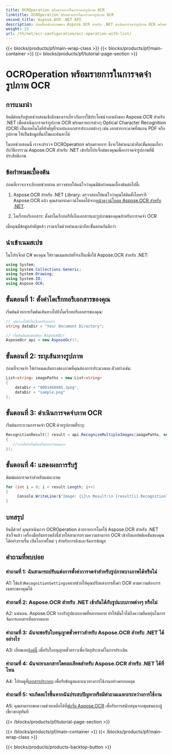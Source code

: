 ```yaml
---
title: OCROperation พร้อมรายการในการจดจำรูปภาพ OCR
linktitle: OCROperation พร้อมรายการในการจดจำรูปภาพ OCR
second_title: Aspose.OCR .NET API
description: ปลดล็อกศักยภาพของ Aspose.OCR สำหรับ .NET ดำเนินการจดจำรูปภาพ OCR พร้อมรายการได้อย่างง่ายดาย เพิ่มประสิทธิภาพการทำงานและการดึงข้อมูลในแอปพลิเคชันของคุณ
weight: 13
url: /th/net/ocr-configuration/ocr-operation-with-list/
---
```


{{< blocks/products/pf/main-wrap-class >}}
{{< blocks/products/pf/main-container >}}
{{< blocks/products/pf/tutorial-page-section >}}

# OCROperation พร้อมรายการในการจดจำรูปภาพ OCR

## การแนะนำ

ยินดีต้อนรับสู่บทช่วยสอนเชิงลึกของเราเกี่ยวกับการใช้ประโยชน์จากพลังของ Aspose.OCR สำหรับ .NET เพื่อดำเนินการจดจำรูปภาพ OCR พร้อมรายการต่างๆ Optical Character Recognition (OCR) เป็นเทคโนโลยีสำคัญที่จะแปลงเอกสารประเภทต่างๆ เช่น เอกสารกระดาษที่สแกน PDF หรือรูปภาพ ให้เป็นข้อมูลที่แก้ไขและค้นหาได้

ในบทช่วยสอนนี้ เราจะสำรวจ OCROperation พร้อมรายการ ซึ่งจะให้คำแนะนำทีละขั้นตอนเกี่ยวกับวิธีการรวม Aspose.OCR สำหรับ .NET เข้ากับโปรเจ็กต์ของคุณเพื่อการจดจำรูปภาพที่มีประสิทธิภาพ

## ข้อกำหนดเบื้องต้น

ก่อนที่เราจะเจาะลึกบทช่วยสอน ตรวจสอบให้แน่ใจว่าคุณมีข้อกำหนดเบื้องต้นต่อไปนี้:

1.  Aspose.OCR สำหรับ .NET Library: ตรวจสอบให้แน่ใจว่าคุณได้ติดตั้งไลบรารี Aspose.OCR แล้ว คุณสามารถดาวน์โหลดได้จาก[หน้าดาวน์โหลด Aspose.OCR สำหรับ .NET](https://releases.aspose.com/ocr/net/).

2. ไดเร็กทอรีเอกสาร: ตั้งค่าไดเร็กทอรีที่เก็บเอกสารและรูปภาพของคุณสำหรับการจดจำ OCR

เมื่อคุณมีข้อมูลสำคัญแล้ว เรามาเริ่มด้วยคำแนะนำทีละขั้นตอนกันดีกว่า

## นำเข้าเนมสเปซ

ในโปรเจ็กต์ C# ของคุณ ให้รวมเนมสเปซที่จำเป็นเพื่อใช้ Aspose.OCR สำหรับ .NET:

```csharp
using System;
using System.Collections.Generic;
using System.Drawing;
using System.IO;
using Aspose.OCR;
```

## ขั้นตอนที่ 1: ตั้งค่าไดเร็กทอรีเอกสารของคุณ

เริ่มต้นด้วยการเริ่มต้นเส้นทางไปยังไดเร็กทอรีเอกสารของคุณ:
```csharp
// เส้นทางไปยังไดเร็กทอรีเอกสาร
string dataDir = "Your Document Directory";

// เริ่มต้นอินสแตนซ์ของ AsposeOcr
AsposeOcr api = new AsposeOcr();
```

## ขั้นตอนที่ 2: ระบุเส้นทางรูปภาพ

ก่อนที่จะจดจำ ให้กำหนดเส้นทางของภาพที่คุณต้องการประมวลผล ตัวอย่างเช่น:

```csharp
List<string> imagePaths = new List<string>
{
    dataDir + "0001460985.Jpeg",
    dataDir + "sample.png"
};
```

## ขั้นตอนที่ 3: ดำเนินการจดจำภาพ OCR

เริ่มต้นกระบวนการจดจำ OCR ด้วยรูปภาพที่ระบุ:

```csharp
RecognitionResult[] result = api.RecognizeMultipleImages(imagePaths, new RecognitionSettings
{
   //การตั้งค่าเริ่มต้นหรือแบบกำหนดเอง
});
```

## ขั้นตอนที่ 4: แสดงผลการรับรู้

พิมพ์ผลการจดจำสำหรับแต่ละภาพ:

```csharp
for (int i = 0; i < result.Length; i++)
{
	 Console.WriteLine($"Image: {i}\n Result:\n {result[i].RecognitionText}");
}
```

## บทสรุป

ยินดีด้วย! คุณดำเนินการ OCROperation ด้วยรายการโดยใช้ Aspose.OCR สำหรับ .NET สำเร็จแล้ว เครื่องมืออันทรงพลังนี้ช่วยให้สามารถรวมความสามารถ OCR เข้ากับแอปพลิเคชันของคุณได้อย่างราบรื่น เปิดโอกาสใหม่ ๆ สำหรับการดึงและจัดการข้อมูล

## คำถามที่พบบ่อย

### คำถามที่ 1: ฉันสามารถปรับแต่งการตั้งค่าการจดจำสำหรับรูปภาพบางภาพได้หรือไม่

 A1: ใช่แล้ว`RecognitionSettings`คลาสช่วยให้คุณปรับแต่งการตั้งค่า OCR ตามความต้องการเฉพาะของคุณได้

### คำถามที่ 2: Aspose.OCR สำหรับ .NET เข้ากันได้กับรูปแบบภาพต่างๆ หรือไม่

A2: แน่นอน. Aspose.OCR รองรับรูปแบบภาพที่หลากหลาย ทำให้มั่นใจได้ถึงความยืดหยุ่นในการจัดการเอกสารที่หลากหลาย

### คำถามที่ 3: ฉันจะขอรับใบอนุญาตชั่วคราวสำหรับ Aspose.OCR สำหรับ .NET ได้อย่างไร

 A3: เยี่ยมเลย[ลิงค์นี้](https://purchase.aspose.com/temporary-license/) เพื่อรับใบอนุญาตชั่วคราวเพื่อวัตถุประสงค์ในการประเมิน

### คำถามที่ 4: ฉันจะหาเอกสารโดยละเอียดสำหรับ Aspose.OCR สำหรับ .NET ได้ที่ไหน

 A4: โปรดดูที่[เอกสารประกอบ](https://reference.aspose.com/ocr/net/) เพื่อรับข้อมูลและแนวทางการใช้งานอย่างครอบคลุม

### คำถามที่ 5: จะเกิดอะไรขึ้นหากฉันประสบปัญหาหรือมีคำถามเฉพาะระหว่างการใช้งาน

 A5: คุณสามารถขอความช่วยเหลือได้ที่[ฟอรั่ม Aspose.OCR](https://forum.aspose.com/c/ocr/16) เพื่อรับการสนับสนุนจากชุมชนและผู้เชี่ยวชาญทันที

{{< /blocks/products/pf/tutorial-page-section >}}

{{< /blocks/products/pf/main-container >}}
{{< /blocks/products/pf/main-wrap-class >}}

{{< blocks/products/products-backtop-button >}}
